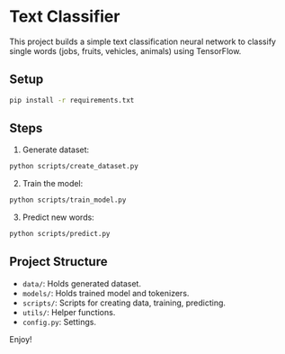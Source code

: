 # Text Classifier

This project builds a simple text classification neural network to classify single words (jobs, fruits, vehicles, animals) using TensorFlow.

## Setup

```bash
pip install -r requirements.txt
```

## Steps

1. Generate dataset:
```bash
python scripts/create_dataset.py
```

2. Train the model:
```bash
python scripts/train_model.py
```

3. Predict new words:
```bash
python scripts/predict.py
```

## Project Structure
- `data/`: Holds generated dataset.
- `models/`: Holds trained model and tokenizers.
- `scripts/`: Scripts for creating data, training, predicting.
- `utils/`: Helper functions.
- `config.py`: Settings.

Enjoy!
